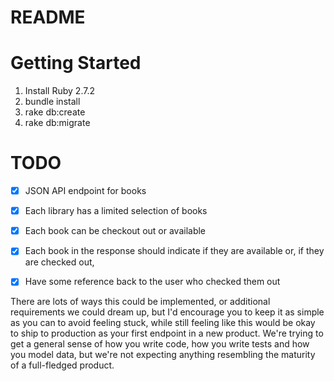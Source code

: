 # README

# Getting Started

1. Install Ruby 2.7.2
2. bundle install
3. rake db:create
4. rake db:migrate

# TODO

- [x] JSON API endpoint for books
- [x] Each library has a limited selection of books
- [x] Each book can be checkout out or available
- [x] Each book in the response should indicate if they are available or, if they are checked out,
- [x] Have some reference back to the user who checked them out


There are lots of ways this could be implemented, or additional requirements we could dream up, but
I'd encourage you to keep it as simple as you can to avoid feeling stuck, while still feeling like
this would be okay to ship to production as your first endpoint in a new product. We're trying to
get a general sense of how you write code, how you write tests and how you model data, but we're not
expecting anything resembling the maturity of a full-fledged product.
